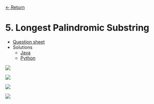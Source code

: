 [&larr; Return](https://hanggrian.github.io/leetcode-playground/)

# 5. Longest Palindromic Substring

- [Question sheet](https://leetcode.com/problems/longest-palindromic-substring/)
- Solutions
  - [Java](https://github.com/hanggrian/leetcode-playground/blob/main/java/src/main/java/problems1/LongestPalindromicSubstring.java)
  - [Python](https://github.com/hanggrian/leetcode-playground/blob/main/python/src/problems1/longest_palindromic_substring.py)

![](https://github.com/hendraanggrian/leetcode-playground/raw/assets/problems1/longest_palindromic_substring1.svg)

![](https://github.com/hendraanggrian/leetcode-playground/raw/assets/problems1/longest_palindromic_substring2.svg)

![](https://github.com/hendraanggrian/leetcode-playground/raw/assets/problems1/longest_palindromic_substring3.svg)

![](https://github.com/hendraanggrian/leetcode-playground/raw/assets/problems1/longest_palindromic_substring4.svg)
